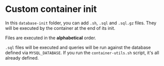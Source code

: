 # Custom container init

In this `database-init` folder, you can add `.sh`, `.sql` and `.sql.gz` files. They will be executed by the container at the end of its init.

Files are executed in the **alphabetical** order.

`.sql` files will be executed and queries will be run against the database defined via `MYSQL_DATABASE`. If you run the `container-utils.sh` script, it's all already defined.